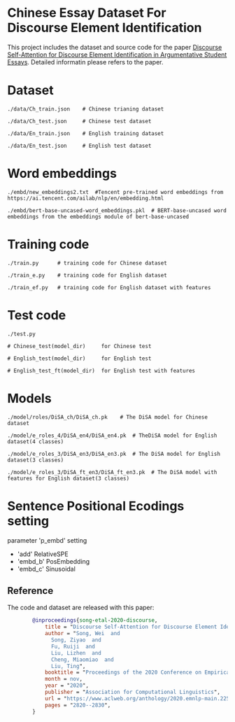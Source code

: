 # Chinese Essay Dataset For Discourse Element Identification

This project includes the dataset and source code for the paper [Discourse Self-Attention for Discourse Element Identification in Argumentative Student Essays](https://www.aclweb.org/anthology/2020.emnlp-main.225/).
Detailed informatin please refers to the paper.

# Dataset

    ./data/Ch_train.json    # Chinese trianing dataset

    ./data/Ch_test.json     # Chinese test dataset

    ./data/En_train.json    # English training dataset

    ./data/En_test.json     # English test dataset


# Word embeddings

    ./embd/new_embeddings2.txt  #Tencent pre-trained word embeddings from https://ai.tencent.com/ailab/nlp/en/embedding.html

    ./embd/bert-base-uncased-word_embeddings.pkl  # BERT-base-uncased word embeddings from the embeddings module of bert-base-uncased


# Training code

    ./train.py      # training code for Chinese dataset

    ./train_e.py    # training code for English dataset

    ./train_ef.py   # training code for English dataset with features


# Test code

    ./test.py

    # Chinese_test(model_dir)     for Chinese test

    # English_test(model_dir)     for English test

    # English_test_ft(model_dir)  for English test with features

# Models
    ./model/roles/DiSA_ch/DiSA_ch.pk    # The DiSA model for Chinese dataset
    
    ./model/e_roles_4/DiSA_en4/DiSA_en4.pk  # TheDiSA model for English dataset(4 classes)
    
    ./model/e_roles_3/DiSA_en3/DiSA_en3.pk  # The DiSA model for English dataset(3 classes)
    
    ./model/e_roles_3/DiSA_ft_en3/DiSA_ft_en3.pk  # The DiSA model with features for English dataset(3 classes)

# Sentence Positional Ecodings setting

parameter 'p_embd' setting

- 'add'       RelativeSPE
- 'embd_b'    PosEmbedding
- 'embd_c'    Sinusoidal


## Reference
The code and dataset are released with this paper:
```bibtex
        @inproceedings{song-etal-2020-discourse,
            title = "Discourse Self-Attention for Discourse Element Identification in Argumentative Student Essays",
            author = "Song, Wei  and
              Song, Ziyao  and
              Fu, Ruiji  and
              Liu, Lizhen  and
              Cheng, Miaomiao  and
              Liu, Ting",
            booktitle = "Proceedings of the 2020 Conference on Empirical Methods in Natural Language Processing (EMNLP)",
            month = nov,
            year = "2020",
            publisher = "Association for Computational Linguistics",
            url = "https://www.aclweb.org/anthology/2020.emnlp-main.225",
            pages = "2820--2830",
        }
```
